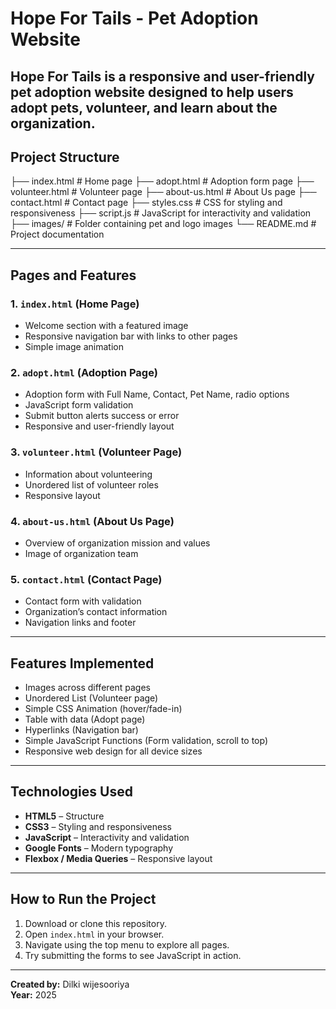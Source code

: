 # Hope For Tails - Pet Adoption Website

**Hope For Tails** is a responsive and user-friendly pet adoption website designed to help users adopt pets, volunteer, and learn about the organization.
---
##  Project Structure

├── index.html # Home page
├── adopt.html # Adoption form page
├── volunteer.html # Volunteer page
├── about-us.html # About Us page
├── contact.html # Contact page
├── styles.css # CSS for styling and responsiveness
├── script.js # JavaScript for interactivity and validation
├── images/ # Folder containing pet and logo images
└── README.md # Project documentation

---

## Pages and Features

### 1. `index.html` (Home Page)
- Welcome section with a featured image
- Responsive navigation bar with links to other pages
- Simple image animation

### 2. `adopt.html` (Adoption Page)
- Adoption form with Full Name, Contact, Pet Name, radio options
- JavaScript form validation
- Submit button alerts success or error
- Responsive and user-friendly layout

### 3. `volunteer.html` (Volunteer Page)
- Information about volunteering
- Unordered list of volunteer roles
- Responsive layout

### 4. `about-us.html` (About Us Page)
- Overview of organization mission and values
- Image of organization team

### 5. `contact.html` (Contact Page)
- Contact form with validation
- Organization’s contact information
- Navigation links and footer
---

## Features Implemented

- Images across different pages
- Unordered List (Volunteer page)
- Simple CSS Animation (hover/fade-in)
- Table with data (Adopt page)
- Hyperlinks (Navigation bar)
- Simple JavaScript Functions (Form validation, scroll to top)
- Responsive web design for all device sizes
---

## Technologies Used

- **HTML5** – Structure
- **CSS3** – Styling and responsiveness
- **JavaScript** – Interactivity and validation
- **Google Fonts** – Modern typography
- **Flexbox / Media Queries** – Responsive layout
---

##  How to Run the Project

1. Download or clone this repository.
2. Open `index.html` in your browser.
3. Navigate using the top menu to explore all pages.
4. Try submitting the forms to see JavaScript in action.
---

**Created by:** Dilki wijesooriya  
**Year:** 2025  



